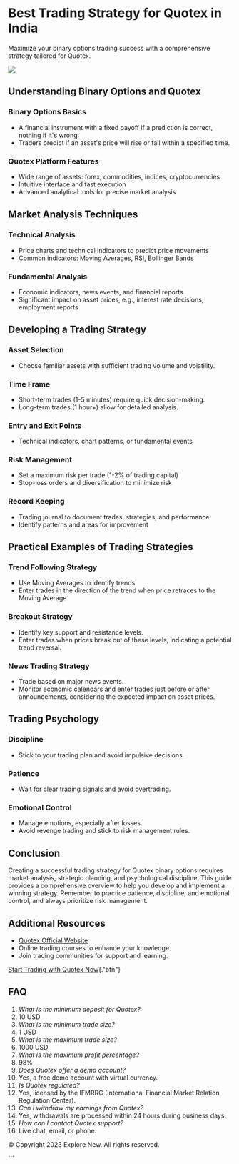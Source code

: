 

# Best Trading Strategy for Quotex in India

Maximize your binary options trading success with a comprehensive
strategy tailored for Quotex.

[![](https://static.quotex.io/files/4_en/300_250.jpg)](https://traff.sbs/brokerqxlid)




## Understanding Binary Options and Quotex

### Binary Options Basics

-   A financial instrument with a fixed payoff if a prediction is
    correct, nothing if it\'s wrong.
-   Traders predict if an asset\'s price will rise or fall within a
    specified time.

### Quotex Platform Features

-   Wide range of assets: forex, commodities, indices, cryptocurrencies
-   Intuitive interface and fast execution
-   Advanced analytical tools for precise market analysis

## Market Analysis Techniques

### Technical Analysis

-   Price charts and technical indicators to predict price movements
-   Common indicators: Moving Averages, RSI, Bollinger Bands

### Fundamental Analysis

-   Economic indicators, news events, and financial reports
-   Significant impact on asset prices, e.g., interest rate decisions,
    employment reports

## Developing a Trading Strategy

### Asset Selection

-   Choose familiar assets with sufficient trading volume and
    volatility.

### Time Frame

-   Short-term trades (1-5 minutes) require quick decision-making.
-   Long-term trades (1 hour+) allow for detailed analysis.

### Entry and Exit Points

-   Technical indicators, chart patterns, or fundamental events

### Risk Management

-   Set a maximum risk per trade (1-2% of trading capital)
-   Stop-loss orders and diversification to minimize risk

### Record Keeping

-   Trading journal to document trades, strategies, and performance
-   Identify patterns and areas for improvement

## Practical Examples of Trading Strategies

### Trend Following Strategy

-   Use Moving Averages to identify trends.
-   Enter trades in the direction of the trend when price retraces to
    the Moving Average.

### Breakout Strategy

-   Identify key support and resistance levels.
-   Enter trades when prices break out of these levels, indicating a
    potential trend reversal.

### News Trading Strategy

-   Trade based on major news events.
-   Monitor economic calendars and enter trades just before or after
    announcements, considering the expected impact on asset prices.

## Trading Psychology

### Discipline

-   Stick to your trading plan and avoid impulsive decisions.

### Patience

-   Wait for clear trading signals and avoid overtrading.

### Emotional Control

-   Manage emotions, especially after losses.
-   Avoid revenge trading and stick to risk management rules.

## Conclusion

Creating a successful trading strategy for Quotex binary options
requires market analysis, strategic planning, and psychological
discipline. This guide provides a comprehensive overview to help you
develop and implement a winning strategy. Remember to practice patience,
discipline, and emotional control, and always prioritize risk
management.

## Additional Resources

-   [Quotex Official Website](\%22https://www.quotex.com/\%22)
-   Online trading courses to enhance your knowledge.
-   Join trading communities for support and learning.

[Start Trading with Quotex
Now](\%22https://traff.sbs/brokerqxsignup\%22){."btn"}

## FAQ

1.  *What is the minimum deposit for Quotex?*
2.  10 USD
3.  *What is the minimum trade size?*
4.  1 USD
5.  *What is the maximum trade size?*
6.  1000 USD
7.  *What is the maximum profit percentage?*
8.  98%
9.  *Does Quotex offer a demo account?*
10. Yes, a free demo account with virtual currency.
11. *Is Quotex regulated?*
12. Yes, licensed by the IFMRRC (International Financial Market Relation
    Regulation Center).
13. *Can I withdraw my earnings from Quotex?*
14. Yes, withdrawals are processed within 24 hours during business days.
15. *How can I contact Quotex support?*
16. Live chat, email, or phone.

© Copyright 2023 Explore New. All rights reserved.

\`\`\`

